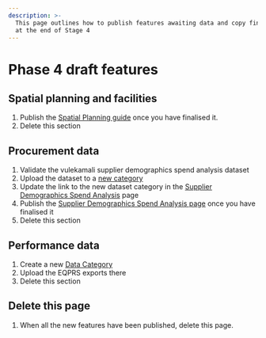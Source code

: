 ```yaml
---
description: >-
  This page outlines how to publish features awaiting data and copy finalisation
  at the end of Stage 4
---
```


# Phase 4 draft features

## Spatial planning and facilities

1. Publish the [Spatial Planning guide](https://vulekamali.gov.za/cms/pages/13/edit/) once you have finalised it.
2. Delete this section

## Procurement data

1. Validate the vulekamali supplier demographics spend analysis dataset
2. Upload the dataset to a [new category](../operations-actions/adding-modifying-information-on-the-site/adding-a-new-dataset-category.md)
3. Update the link to the new dataset category in the [Supplier Demographics Spend Analysis](https://vulekamali.gov.za/cms/pages/14/edit/) page
4. Publish the [Supplier Demographics Spend Analysis page](https://vulekamali.gov.za/cms/pages/14/edit/) once you have finalised it
5. Delete this section

## Performance data

1. Create a new [Data Category](../operations-actions/adding-modifying-information-on-the-site/adding-a-new-dataset-category.md)
2. Upload the EQPRS exports there
3. Delete this section

## Delete this page

1. When all the new features have been published, delete this page.



